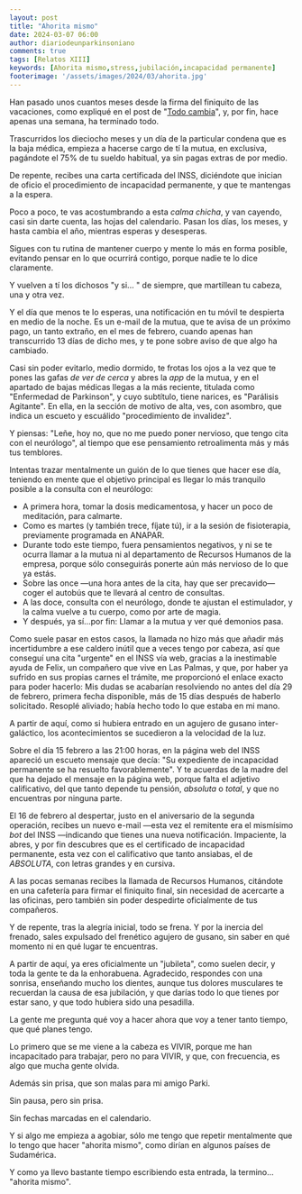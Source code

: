```yaml
---
layout: post
title: "Ahorita mismo"
date: 2024-03-07 06:00
author: diariodeunparkinsoniano
comments: true
tags: [Relatos XIII] 
keywords: [Ahorita mismo,stress,jubilación,incapacidad permanente]
footerimage: '/assets/images/2024/03/ahorita.jpg'
---
```

Han pasado unos cuantos meses desde la firma del finiquito de las vacaciones, como expliqué en el post de "[Todo cambia](/post/2023/12/12/cambia-todo-cambia)", y, por fin, hace apenas una semana, ha terminado todo.

Trascurridos los dieciocho meses y un día de la particular condena que es la baja médica, empieza a hacerse cargo de tí la mutua, en exclusiva, pagándote el 75% de tu sueldo habitual, ya sin pagas extras de por medio.

De repente, recibes una carta certificada del INSS, diciéndote que inician de oficio el procedimiento de incapacidad permanente, y que te mantengas a la espera.

Poco a poco, te vas acostumbrando a esta *calma chicha*, y van cayendo, casi sin darte cuenta, las hojas del calendario. Pasan los días, los meses, y hasta cambia el año, mientras esperas y desesperas.

Sigues con tu rutina de mantener cuerpo y mente lo más en forma posible, evitando pensar en lo que ocurrirá contigo, porque nadie te lo dice claramente.

Y vuelven a tí los dichosos "y si... " de siempre, que martillean tu cabeza, una y otra vez.

Y el día que menos te lo esperas, una notificación en tu móvil te despierta en medio de la noche. Es un e-mail de la mutua, que te avisa de un próximo pago, un tanto extraño, en el mes de febrero, cuando apenas han transcurrido 13 días de dicho mes, y te pone sobre aviso de que algo ha cambiado.

Casi sin poder evitarlo, medio dormido, te frotas los ojos a la vez que te pones las gafas *de ver de cerca* y abres la *app* de la mutua, y en el apartado de bajas médicas llegas a la más reciente, titulada como "Enfermedad de Parkinson", y cuyo subtítulo, tiene narices, es "Parálisis Agitante". En ella, en la sección de motivo de alta, ves, con asombro, que indica un escueto y escuálido "procedimiento de invalidez".

Y piensas: "Leñe, hoy no, que no me puedo poner nervioso, que tengo cita con el neurólogo", al tiempo que ese pensamiento retroalimenta más y más tus temblores.

Intentas trazar mentalmente un guión de lo que tienes que hacer ese día, teniendo en mente que el objetivo principal es llegar lo más tranquilo posible a la consulta con el neurólogo:

- A primera hora, tomar la dosis medicamentosa, y hacer un poco de meditación, para calmarte.
- Como es martes (y también trece, fíjate tú), ir a la sesión de fisioterapia, previamente programada en ANAPAR.
- Durante todo este tiempo, fuera pensamientos negativos, y ni se te ocurra llamar a la mutua ni al departamento de Recursos Humanos de la empresa, porque sólo conseguirás ponerte aún más nervioso de lo que ya estás.
- Sobre las once —una hora antes de la cita, hay que ser precavido— coger el autobús que te llevará al centro de consultas.
- A las doce, consulta con el neurólogo, donde te ajustan el estimulador, y la calma vuelve a tu cuerpo, como por arte de magia.
- Y después, ya sí...por fin: Llamar a la mutua y ver qué demonios pasa.

Como suele pasar en estos casos, la llamada no hizo más que añadir más incertidumbre a ese caldero inútil que a veces tengo por cabeza, así que conseguí una cita "urgente" en el INSS vía web, gracias a la inestimable ayuda de Felix, un compañero que vive en Las Palmas, y que, por haber ya sufrido en sus propias carnes el trámite, me proporcionó el enlace exacto para poder hacerlo: Mis dudas se acabarían resolviendo no antes del día 29 de febrero, primera fecha disponible, más de 15 días después de haberlo solicitado.
Resoplé aliviado; había hecho todo lo que estaba en mi mano.

A partir de aquí, como si hubiera entrado en un agujero de gusano inter-galáctico, los acontecimientos se sucedieron a la velocidad de la luz.

Sobre el día 15 febrero a las 21:00 horas, en la página web del INSS apareció un escueto mensaje que decía: "Su expediente de incapacidad permanente se ha resuelto favorablemente".
Y te acuerdas de la madre del que ha dejado el mensaje en la página web, porque falta el adjetivo calificativo, del que tanto depende tu pensión, *absoluta* o *total*, y que no encuentras por ninguna parte.

El 16 de febrero al despertar, justo en el aniversario de la segunda operación, recibes un nuevo e-mail —esta vez el remitente era el mismísimo *bot* del INSS —indicando que tienes una nueva notificación.
Impaciente, la abres, y por fin descubres que es el certificado de incapacidad permanente, esta vez con el calificativo que tanto ansiabas, el de *ABSOLUTA*, con letras grandes y en cursiva.

A las pocas semanas recibes la llamada de Recursos Humanos, citándote en una cafetería para firmar el finiquito final, sin necesidad de acercarte a las oficinas, pero también sin poder despedirte oficialmente de tus compañeros.

Y de repente, tras la alegría inicial, todo se frena. Y por la inercia del frenado, sales expulsado del frenético agujero de gusano, sin saber en qué momento ni en qué lugar te encuentras.

A partir de aquí, ya eres oficialmente un "jubileta", como suelen decir, y toda la gente te da la enhorabuena.
Agradecido, respondes con una sonrisa, enseñando mucho los dientes, aunque tus dolores musculares te recuerdan la causa de esa jubilación, y que darías todo lo que tienes por estar sano, y que todo hubiera sido una pesadilla.

La gente me pregunta qué voy a hacer ahora que voy a tener tanto tiempo, que qué planes tengo.

Lo primero que se me viene a la cabeza es VIVIR, porque me han incapacitado para trabajar, pero no para VIVIR, y que, con frecuencia, es algo que mucha gente olvida.

Además sin prisa, que son malas para mi amigo Parki.

Sin pausa, pero sin prisa.

Sin fechas marcadas en el calendario.

Y si algo me empieza a agobiar, sólo me tengo que repetir mentalmente que lo tengo que hacer "ahorita mismo", como dirían en algunos países de Sudamérica.

Y como ya llevo bastante tiempo escribiendo esta entrada, la termino... "ahorita mismo".
